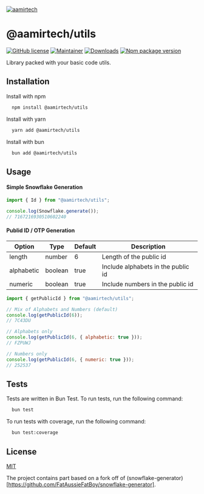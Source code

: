 [![aamirtech](https://aamir.tech/favicon.ico)](https://aamir.tech)

# @aamirtech/utils

[![GitHub license](https://img.shields.io/npm/l/%40aamirtech%2Futils)](https://github.com/aamirtech/utils/blob/master/LICENSE)
[![Maintainer](https://img.shields.io/badge/maintainer-aamirv1-green)](https://github.com/aamirv1)
[![Downloads](https://img.shields.io/npm/dm/%40aamirtech%2Futils)](https://www.npmjs.com/package/@aamirtech/utils)
[![Npm package version](https://img.shields.io/npm/v/%40aamirtech%2Futils)](https://npmjs.com/@aamirtech/utils)

Library packed with your basic code utils.

## Installation

Install with npm

```bash
  npm install @aamirtech/utils
```

Install with yarn

```bash
  yarn add @aamirtech/utils
```

Install with bun

```bash
  bun add @aamirtech/utils
```

## Usage

#### Simple Snowflake Generation

```javascript
import { Id } from "@aamirtech/utils";

console.log(Snowflake.generate());
// 7167216930510602240
```

#### Publid ID / OTP Generation

| Option     | Type    | Default | Description                        |
| ---------- | ------- | ------- | ---------------------------------- |
| length     | number  | 6       | Length of the public id            |
| alphabetic | boolean | true    | Include alphabets in the public id |
| numeric    | boolean | true    | Include numbers in the public id   |

```javascript
import { getPublicId } from "@aamirtech/utils";

// Mix of Alphabets and Numbers (default)
console.log(getPublicId(6));
// 7C43DU

// Alphabets only
console.log(getPublicId(6, { alphabetic: true }));
// FZPUWJ

// Numbers only
console.log(getPublicId(6, { numeric: true }));
// 252537
```

## Tests

Tests are written in Bun Test. To run tests, run the following command:

```bash
  bun test
```

To run tests with coverage, run the following command:

```bash
  bun test:coverage
```

## License

[MIT](https://choosealicense.com/licenses/mit/)

The project contains part based on a fork off of (snowflake-generator)[https://github.com/FatAussieFatBoy/snowflake-generator].

```

```
